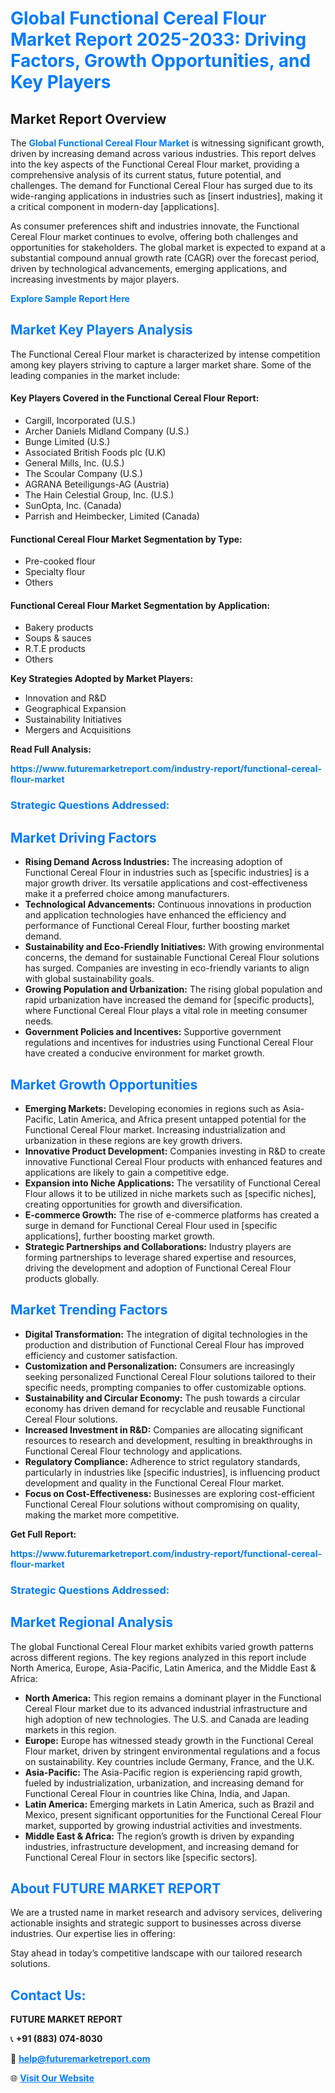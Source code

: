 <h1 style="color: #007BFF;">Global Functional Cereal Flour Market Report 2025-2033: Driving Factors, Growth Opportunities, and Key Players</h1>

<section id="overview">
<h2>Market Report Overview</h2>
<p>The <a href="https://www.futuremarketreport.com/industry-report/functional-cereal-flour-market" style="color: #007BFF; text-decoration: none;"><strong>Global Functional Cereal Flour Market</strong></a> is witnessing significant growth, driven by increasing demand across various industries. This report delves into the key aspects of the Functional Cereal Flour market, providing a comprehensive analysis of its current status, future potential, and challenges. The demand for Functional Cereal Flour has surged due to its wide-ranging applications in industries such as [insert industries], making it a critical component in modern-day [applications].</p>
<p>As consumer preferences shift and industries innovate, the Functional Cereal Flour market continues to evolve, offering both challenges and opportunities for stakeholders. The global market is expected to expand at a substantial compound annual growth rate (CAGR) over the forecast period, driven by technological advancements, emerging applications, and increasing investments by major players.</p>
</section>

<section id="overview">
<p><a href="https://www.futuremarketreport.com/request-sample/reportId=53898" style="color: #007BFF; text-decoration: none;"><strong>Explore Sample Report Here</strong></a></p>
</section>

<section id="key-players">
<h2 style="color: #007BFF;">Market Key Players Analysis</h2>
<p>The Functional Cereal Flour market is characterized by intense competition among key players striving to capture a larger market share. Some of the leading companies in the market include:</p>
<h4>Key Players Covered in the Functional Cereal Flour Report:</h4>
<ul><li>Cargill, Incorporated (U.S.)</li><li>Archer Daniels Midland Company (U.S.)</li><li>Bunge Limited (U.S.)</li><li>Associated British Foods plc (U.K)</li><li>General Mills, Inc. (U.S.)</li><li>The Scoular Company (U.S.)</li><li>AGRANA Beteiligungs-AG (Austria)</li><li>The Hain Celestial Group, Inc. (U.S.)</li><li>SunOpta, Inc. (Canada)</li><li>Parrish and Heimbecker, Limited (Canada)</li></ul>
<h4>Functional Cereal Flour Market Segmentation by Type:</h4>
<ul><li>Pre-cooked flour</li><li>Specialty flour</li><li>Others</li></ul>

<h4>Functional Cereal Flour Market Segmentation by Application:</h4>
<ul><li>Bakery products</li><li>Soups &amp; sauces</li><li>R.T.E products</li><li>Others</li></ul>
<p><strong>Key Strategies Adopted by Market Players:</strong></p>
<ul>
<li>Innovation and R&D</li>
<li>Geographical Expansion</li>
<li>Sustainability Initiatives</li>
<li>Mergers and Acquisitions</li>
</ul>
</section>

<section>
<p><strong>Read Full Analysis: </strong></p><a href="https://www.futuremarketreport.com/industry-report/functional-cereal-flour-market" style="color: #007BFF; text-decoration: none;"><strong>https://www.futuremarketreport.com/industry-report/functional-cereal-flour-market</strong></a>
<h3 style="color: #007BFF;">Strategic Questions Addressed:</h3>
</section>

<section id="driving-factors">
<h2 style="color: #007BFF;">Market Driving Factors</h2>
<ul>
<li><strong>Rising Demand Across Industries:</strong> The increasing adoption of Functional Cereal Flour in industries such as [specific industries] is a major growth driver. Its versatile applications and cost-effectiveness make it a preferred choice among manufacturers.</li>
<li><strong>Technological Advancements:</strong> Continuous innovations in production and application technologies have enhanced the efficiency and performance of Functional Cereal Flour, further boosting market demand.</li>
<li><strong>Sustainability and Eco-Friendly Initiatives:</strong> With growing environmental concerns, the demand for sustainable Functional Cereal Flour solutions has surged. Companies are investing in eco-friendly variants to align with global sustainability goals.</li>
<li><strong>Growing Population and Urbanization:</strong> The rising global population and rapid urbanization have increased the demand for [specific products], where Functional Cereal Flour plays a vital role in meeting consumer needs.</li>
<li><strong>Government Policies and Incentives:</strong> Supportive government regulations and incentives for industries using Functional Cereal Flour have created a conducive environment for market growth.</li>
</ul>
</section>

<section id="growth-opportunities">
<h2 style="color: #007BFF;">Market Growth Opportunities</h2>
<ul>
<li><strong>Emerging Markets:</strong> Developing economies in regions such as Asia-Pacific, Latin America, and Africa present untapped potential for the Functional Cereal Flour market. Increasing industrialization and urbanization in these regions are key growth drivers.</li>
<li><strong>Innovative Product Development:</strong> Companies investing in R&D to create innovative Functional Cereal Flour products with enhanced features and applications are likely to gain a competitive edge.</li>
<li><strong>Expansion into Niche Applications:</strong> The versatility of Functional Cereal Flour allows it to be utilized in niche markets such as [specific niches], creating opportunities for growth and diversification.</li>
<li><strong>E-commerce Growth:</strong> The rise of e-commerce platforms has created a surge in demand for Functional Cereal Flour used in [specific applications], further boosting market growth.</li>
<li><strong>Strategic Partnerships and Collaborations:</strong> Industry players are forming partnerships to leverage shared expertise and resources, driving the development and adoption of Functional Cereal Flour products globally.</li>
</ul>
</section>

<section id="trending-factors">
<h2 style="color: #007BFF;">Market Trending Factors</h2>
<ul>
<li><strong>Digital Transformation:</strong> The integration of digital technologies in the production and distribution of Functional Cereal Flour has improved efficiency and customer satisfaction.</li>
<li><strong>Customization and Personalization:</strong> Consumers are increasingly seeking personalized Functional Cereal Flour solutions tailored to their specific needs, prompting companies to offer customizable options.</li>
<li><strong>Sustainability and Circular Economy:</strong> The push towards a circular economy has driven demand for recyclable and reusable Functional Cereal Flour solutions.</li>
<li><strong>Increased Investment in R&D:</strong> Companies are allocating significant resources to research and development, resulting in breakthroughs in Functional Cereal Flour technology and applications.</li>
<li><strong>Regulatory Compliance:</strong> Adherence to strict regulatory standards, particularly in industries like [specific industries], is influencing product development and quality in the Functional Cereal Flour market.</li>
<li><strong>Focus on Cost-Effectiveness:</strong> Businesses are exploring cost-efficient Functional Cereal Flour solutions without compromising on quality, making the market more competitive.</li>
</ul>
</section>

<section>
<p><strong>Get Full Report: </strong></p><a href="https://www.futuremarketreport.com/industry-report/functional-cereal-flour-market" style="color: #007BFF; text-decoration: none;"><strong>https://www.futuremarketreport.com/industry-report/functional-cereal-flour-market</strong></a>
<h3 style="color: #007BFF;">Strategic Questions Addressed:</h3>
</section>


<section id="regional-analysis">
<h2 style="color: #007BFF;">Market Regional Analysis</h2>
<p>The global Functional Cereal Flour market exhibits varied growth patterns across different regions. The key regions analyzed in this report include North America, Europe, Asia-Pacific, Latin America, and the Middle East & Africa:</p>
<ul>
<li><strong>North America:</strong> This region remains a dominant player in the Functional Cereal Flour market due to its advanced industrial infrastructure and high adoption of new technologies. The U.S. and Canada are leading markets in this region.</li>
<li><strong>Europe:</strong> Europe has witnessed steady growth in the Functional Cereal Flour market, driven by stringent environmental regulations and a focus on sustainability. Key countries include Germany, France, and the U.K.</li>
<li><strong>Asia-Pacific:</strong> The Asia-Pacific region is experiencing rapid growth, fueled by industrialization, urbanization, and increasing demand for Functional Cereal Flour in countries like China, India, and Japan.</li>
<li><strong>Latin America:</strong> Emerging markets in Latin America, such as Brazil and Mexico, present significant opportunities for the Functional Cereal Flour market, supported by growing industrial activities and investments.</li>
<li><strong>Middle East & Africa:</strong> The region’s growth is driven by expanding industries, infrastructure development, and increasing demand for Functional Cereal Flour in sectors like [specific sectors].</li>
</ul>
</section>

<footer>
<h2 style="color: #007BFF;">About FUTURE MARKET REPORT</h2>
<p>We are a trusted name in market research and advisory services, delivering actionable insights and strategic support to businesses across diverse industries. Our expertise lies in offering:</p>

<p>Stay ahead in today’s competitive landscape with our tailored research solutions.</p>

<h2 style="color: #007BFF;">Contact Us:</h2>
<p><strong>FUTURE MARKET REPORT</strong></p>
<p>📞 <strong>+91 (883) 074-8030</strong></p>
<p>📧 <strong><a href="mailto:help@futuremarketreport.com" style="color: #007BFF;">help@futuremarketreport.com</a></strong></p>
<p>🌐 <strong><a href="https://www.futuremarketreport.com/" style="color: #007BFF;">Visit Our Website</a></strong></p>
</footer>